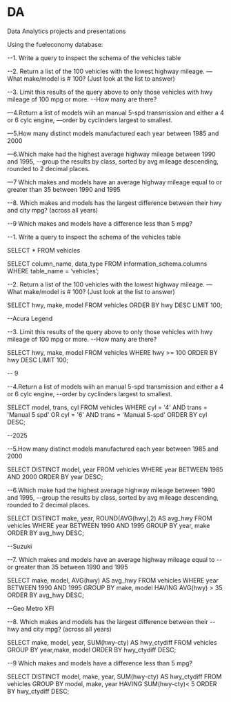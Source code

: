 # DA
Data Analytics projects and presentations

Using the fueleconomy database: 



--1. Write a query to inspect the schema of the vehicles table 



--2. Return a list of the 100 vehicles with the lowest highway mileage. 
—What make/model is # 100? (Just look at the list to answer)



--3. Limit this results of the query above to only those vehicles with hwy mileage of 100 mpg or more.
--How many are there?


—4.Return a list of models wiih an manual 5-spd transmission and either a 4 or 6 cylc engine, 
—order by cyclinders largest to smallest. 



—5.How many  distinct models manufactured each year between 1985 and 2000


—6.Which make had the highest average highway mileage between 1990 and 1995, 
--group the results by class, sorted by avg mileage descending, rounded to 2 decimal places. 



—7 Which makes and models have an average highway mileage equal to or greater than 35 between 1990 and 1995


--8. Which makes and models has the largest difference between their hwy and city mpg? (across all years)
 

--9 Which makes and models have a difference less than 5 mpg?






--1. Write a query to inspect the schema of the vehicles table 

SELECT *
FROM vehicles

SELECT column_name, data_type
FROM information_schema.columns
WHERE table_name = ‘vehicles’;

--2. Return a list of the 100 vehicles with the lowest highway mileage. 
—What make/model is # 100? (Just look at the list to answer)


SELECT hwy, make, model
FROM vehicles
ORDER BY hwy DESC
LIMIT 100;

--Acura Legend

--3. Limit this results of the query above to only those vehicles with hwy mileage of 100 mpg or more.
--How many are there?

SELECT hwy, make, model
FROM vehicles
WHERE hwy >= 100
ORDER BY hwy DESC
LIMIT 100;

-- 9

--4.Return a list of models wiih an manual 5-spd transmission and either a 4 or 6 cylc engine, 
--order by cyclinders largest to smallest. 

SELECT model, trans, cyl
FROM vehicles
WHERE cyl = '4' AND trans = 'Manual 5 spd' OR cyl = '6' AND trans = 'Manual 5-spd'
ORDER BY cyl DESC;

--2025

--5.How many  distinct models manufactured each year between 1985 and 2000

SELECT DISTINCT model, year
FROM vehicles
WHERE year BETWEEN 1985 AND 2000
ORDER BY year DESC;

--6.Which make had the highest average highway mileage between 1990 and 1995, 
--group the results by class, sorted by avg mileage descending, rounded to 2 decimal places. 

SELECT DISTINCT make, year, ROUND(AVG(hwy),2) AS avg_hwy
FROM vehicles 
WHERE year BETWEEN 1990 AND 1995
GROUP BY year, make
ORDER BY avg_hwy DESC;

--Suzuki

--7. Which makes and models have an average highway mileage equal to 
--or greater than 35 between 1990 and 1995

SELECT make, model, AVG(hwy) AS avg_hwy
FROM vehicles
WHERE year BETWEEN 1990 AND 1995
GROUP BY make, model
HAVING AVG(hwy) > 35
ORDER BY avg_hwy DESC;

--Geo Metro XFI

--8. Which makes and models has the largest difference between their 
--hwy and city mpg? (across all years)

SELECT make, model, year, SUM(hwy-cty) AS hwy_ctydiff
FROM vehicles
GROUP BY year,make, model
ORDER BY hwy_ctydiff DESC;


--9 Which makes and models have a difference less than 5 mpg?

SELECT DISTINCT model, make, year, SUM(hwy-cty) AS hwy_ctydiff
FROM vehicles
GROUP BY model, make, year
HAVING SUM(hwy-cty)< 5
ORDER BY hwy_ctydiff DESC;

